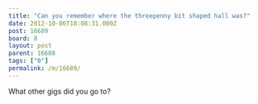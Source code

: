```yaml
---
title: "Can you remember where the threepenny bit shaped hall was?"
date: 2012-10-06T18:08:31.000Z
post: 16689
board: 8
layout: post
parent: 16688
tags: ["0"]
permalink: /m/16689/
---
```

What other gigs did you go to?
